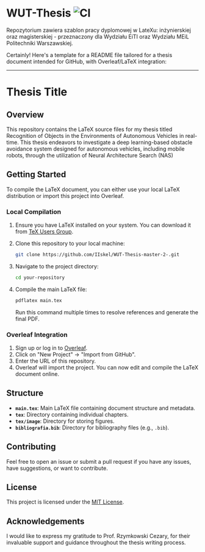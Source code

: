 # WUT-Thesis ![CI](https://github.com/ArturB/WUT-Thesis/workflows/CI/badge.svg)

Repozytorium zawiera szablon pracy dyplomowej w LateXu: inżynierskiej oraz magisterskiej - przeznaczony dla Wydziału EiTI oraz Wydziału MEiL Politechniki Warszawskiej.

Certainly! Here's a template for a README file tailored for a thesis document intended for GitHub, with Overleaf/LaTeX integration:

---

# Thesis Title

## Overview

This repository contains the LaTeX source files for my thesis titled Recognition of Objects in the Environments of Autonomous Vehicles in real-time. This thesis endeavors to investigate a deep learning-based obstacle avoidance system designed for autonomous vehicles, including mobile robots, through the utilization of Neural Architecture Search (NAS)

## Getting Started

To compile the LaTeX document, you can either use your local LaTeX distribution or import this project into Overleaf.

### Local Compilation

1. Ensure you have LaTeX installed on your system. You can download it from [TeX Users Group](https://www.tug.org/).
2. Clone this repository to your local machine:

   ```bash
   git clone https://github.com/IIskel/WUT-Thesis-master-2-.git
   ```

3. Navigate to the project directory:

   ```bash
   cd your-repository
   ```

4. Compile the main LaTeX file:

   ```bash
   pdflatex main.tex
   ```

   Run this command multiple times to resolve references and generate the final PDF.

### Overleaf Integration

1. Sign up or log in to [Overleaf](https://www.overleaf.com/).
2. Click on "New Project" -> "Import from GitHub".
3. Enter the URL of this repository.
4. Overleaf will import the project. You can now edit and compile the LaTeX document online.

## Structure

- **`main.tex`**: Main LaTeX file containing document structure and metadata.
- **`tex`**: Directory containing individual chapters.
- **`tex/image`**: Directory for storing figures.
- **`bibliografia.bib`**: Directory for bibliography files (e.g., `.bib`).

## Contributing

Feel free to open an issue or submit a pull request if you have any issues, have suggestions, or want to contribute.

## License

This project is licensed under the [MIT License](LICENSE).

## Acknowledgements

I would like to express my gratitude to Prof. Rzymkowski Cezary, for their invaluable support and guidance throughout the thesis writing process.
